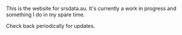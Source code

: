 This is the website for srsdata.au. It's currently a work in progress and something I do in my spare time.

Check back periodically for updates.
